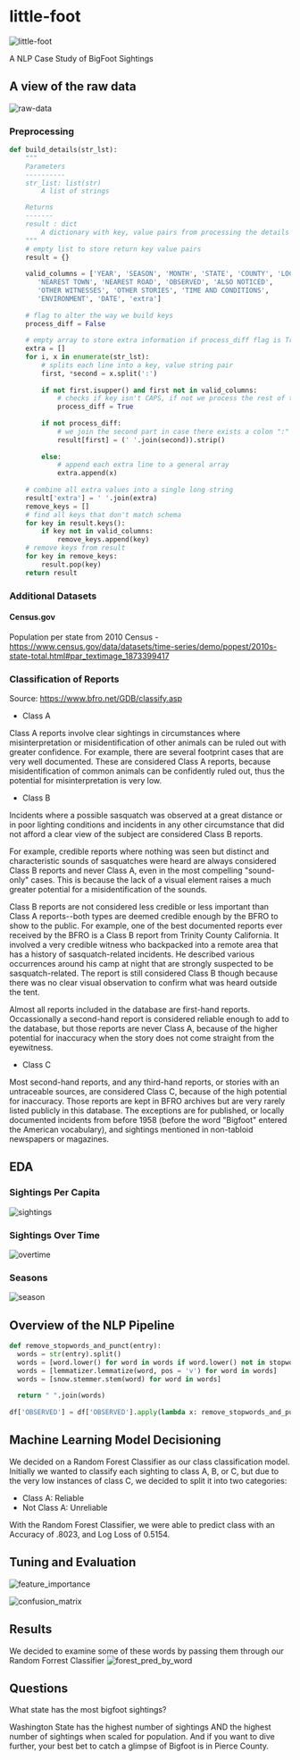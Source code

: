 # little-foot

![little-foot](https://github.com/andrewmmeans/little-foot/blob/master/images/bigfoot_small.jpg)

A NLP Case Study of BigFoot Sightings

## A view of the raw data

![raw-data](https://github.com/andrewmmeans/little-foot/blob/master/images/raw_data.png)

### Preprocessing

```Python
def build_details(str_lst):
    """
    Parameters
    ----------
    str_list: list(str)
        A list of strings

    Returns
    -------
    result : dict
        A dictionary with key, value pairs from processing the details section
    """
    # empty list to store return key value pairs
    result = {}
    
    valid_columns = ['YEAR', 'SEASON', 'MONTH', 'STATE', 'COUNTY', 'LOCATION DETAILS',
       'NEAREST TOWN', 'NEAREST ROAD', 'OBSERVED', 'ALSO NOTICED',
       'OTHER WITNESSES', 'OTHER STORIES', 'TIME AND CONDITIONS',
       'ENVIRONMENT', 'DATE', 'extra']
    
    # flag to alter the way we build keys
    process_diff = False
    
    # empty array to store extra information if process_diff flag is True
    extra = []
    for i, x in enumerate(str_lst):
        # splits each line into a key, value string pair
        first, *second = x.split(':')
        
        if not first.isupper() and first not in valid_columns:    
            # checks if key isn't CAPS, if not we process the rest of the html differently
            process_diff = True
            
        if not process_diff:
            # we join the second part in case there exists a colon ":" inside the raw text
            result[first] = (' '.join(second)).strip()
            
        else:
            # append each extra line to a general array
            extra.append(x)
    
    # combine all extra values into a single long string
    result['extra'] = ' '.join(extra)
    remove_keys = []
    # find all keys that don't match schema
    for key in result.keys():
        if key not in valid_columns:
            remove_keys.append(key)
    # remove keys from result
    for key in remove_keys:
        result.pop(key)
    return result
```
### Additional Datasets

#### Census.gov

Population per state from 2010 Census - https://www.census.gov/data/datasets/time-series/demo/popest/2010s-state-total.html#par_textimage_1873399417

### Classification of Reports

Source: https://www.bfro.net/GDB/classify.asp

+ Class A

Class A reports involve clear sightings in circumstances where misinterpretation or misidentification of other animals can be ruled out with greater confidence. For example, there are several footprint cases that are very well documented. These are considered Class A reports, because misidentification of common animals can be confidently ruled out, thus the potential for misinterpretation is very low.

+ Class B

Incidents where a possible sasquatch was observed at a great distance or in poor lighting conditions and incidents in any other circumstance that did not afford a clear view of the subject are considered Class B reports.

For example, credible reports where nothing was seen but distinct and characteristic sounds of sasquatches were heard are always considered Class B reports and never Class A, even in the most compelling "sound-only" cases. This is because the lack of a visual element raises a much greater potential for a misidentification of the sounds.

Class B reports are not considered less credible or less important than Class A reports--both types are deemed credible enough by the BFRO to show to the public. For example, one of the best documented reports ever received by the BFRO is a Class B report from Trinity County California. It involved a very credible witness who backpacked into a remote area that has a history of sasquatch-related incidents. He described various occurrences around his camp at night that are strongly suspected to be sasquatch-related. The report is still considered Class B though because there was no clear visual observation to confirm what was heard outside the tent.

Almost all reports included in the database are first-hand reports. Occassionally a second-hand report is considered reliable enough to add to the database, but those reports are never Class A, because of the higher potential for inaccuracy when the story does not come straight from the eyewitness.

+ Class C

Most second-hand reports, and any third-hand reports, or stories with an untraceable sources, are considered Class C, because of the high potential for inaccuracy. Those reports are kept in BFRO archives but are very rarely listed publicly in this database. The exceptions are for published, or locally documented incidents from before 1958 (before the word "Bigfoot" entered the American vocabulary), and sightings mentioned in non-tabloid newspapers or magazines.

## EDA

### Sightings Per Capita
![sightings](https://github.com/andrewmmeans/little-foot/blob/master/images/sightings_per_capita.png)

### Sightings Over Time
![overtime](https://github.com/andrewmmeans/little-foot/blob/master/images/sightings_over_time.png)

### Seasons
![season](https://github.com/andrewmmeans/little-foot/blob/master/images/seasons.png)

## Overview of the NLP Pipeline
  ```python
def remove_stopwords_and_punct(entry):
    words = str(entry).split()
    words = [word.lower() for word in words if word.lower() not in stopwords_ and word.lower() not in punctuation_]
    words = [lemmatizer.lemmatize(word, pos = 'v') for word in words]
    words = [snow.stemmer.stem(word) for word in words]
    
    return " ".join(words)  
    
df['OBSERVED'] = df['OBSERVED'].apply(lambda x: remove_stopwords_and_punct(x))
```

## Machine Learning Model Decisioning
We decided on a Random Forest Classifier as our class classification model.  Initially we wanted to classify each sighting to class A, B, or C, but due to the very low instances of class C, we decided to split it into two categories:
- Class A: Reliable
- Not Class A: Unreliable

With the Random Forest Classifier, we were able to predict class with an Accuracy of .8023, and Log Loss of 0.5154.
## Tuning and Evaluation
![feature_importance](https://github.com/andrewmmeans/little-foot/blob/master/images/feature_importances.png)


![confusion_matrix](https://github.com/andrewmmeans/little-foot/blob/master/images/confusion_matrix_bigfoot.png)
## Results

We decided to examine some of these words by passing them through our Random Forrest Classifier
![forest_pred_by_word](https://github.com/andrewmmeans/little-foot/blob/master/images/forest_pred_by_word.png)



## Questions
What state has the most bigfoot sightings?

Washington State has the highest number of sightings AND the highest number of sightings when scaled for population. And if you want to dive further, your best bet to catch a glimpse of Bigfoot is in Pierce County.


